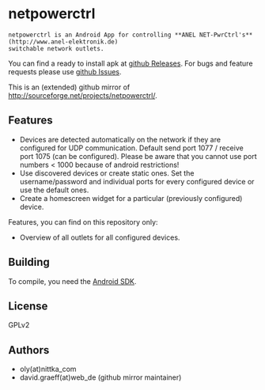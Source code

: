 # netpowerctrl
	netpowerctrl is an Android App for controlling **ANEL NET-PwrCtrl's** (http://www.anel-elektronik.de)
	switchable network outlets.

You can find a ready to install apk at [github Releases](https://github.com/davidgraeff/netpowerctrl-sf-mirror/releases).
For bugs and feature requests please use [github Issues](https://github.com/davidgraeff/netpowerctrl-sf-mirror/issues).

This is an (extended) github mirror of http://sourceforge.net/projects/netpowerctrl/.

## Features
* Devices are detected automatically on the network if they are configured for UDP communication.
  Default send port 1077 / receive port 1075 (can be configured). Please be aware
  that you cannot use port numbers < 1000 because of android restrictions!
* Use discovered devices or create static ones. Set the username/password and
  individual ports for every configured device or use the default ones.
* Create a homescreen widget for a particular (previously configured) device.

Features, you can find on this repository only:
* Overview of all outlets for all configured devices.

## Building
To compile, you need the [Android SDK](http://developer.android.com/sdk).

## License
GPLv2

## Authors
* oly(at)nittka_com
* david.graeff(at)web_de (github mirror maintainer)
